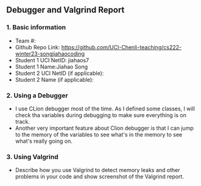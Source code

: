 ## Debugger and Valgrind Report

### 1. Basic information
 - Team #:
 - Github Repo Link: https://github.com/UCI-Chenli-teaching/cs222-winter23-songjiahaocoding
 - Student 1 UCI NetID: jiahaos7
 - Student 1 Name:Jiahao Song
 - Student 2 UCI NetID (if applicable):
 - Student 2 Name (if applicable):


### 2. Using a Debugger
- I use CLion debugger most of the time. As I defined some classes, I will check tha variables during
debugging to make sure everything is on track.
- Another very important feature about Clion debugger is that I can jump to the memory of the variables
to see what's in the memory to see what's really going on. 


### 3. Using Valgrind
- Describe how you use Valgrind to detect memory leaks and other problems in your code and show screenshot of the Valgrind report.